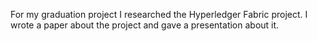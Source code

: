 For my graduation project I researched the Hyperledger Fabric project. I wrote a paper about the project and gave a presentation about it.
